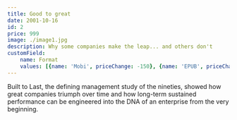 ```yaml
---
title: Good to great
date: 2001-10-16
id: 2
price: 999
image: ./image1.jpg
description: Why some companies make the leap... and others don't 
customField: 
    name: Format
    values: [{name: 'Mobi', priceChange: -150}, {name: 'EPUB', priceChange: -150}, {name: 'PDF', priceChange: -150}, {name: 'Paper back', priceChange: 0}]
---
```

Built to Last, the defining management study of the nineties, showed how great companies triumph over time and how long-term sustained performance can be engineered into the DNA of an enterprise from the very beginning.